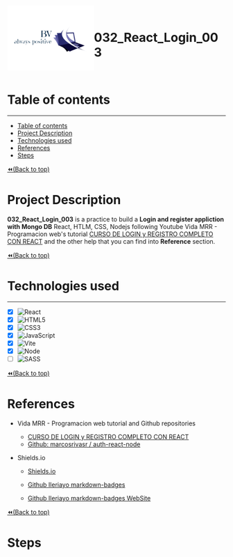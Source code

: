 <div>
	<div>
		<img src=https://raw.githubusercontent.com/Byron2016/00_forImages/main/images/Logo_01_00.png align=left alt=MyLogo width=200>
	</div>
	&nbsp;
	<div>
		<h1>032_React_Login_003</h1>
	</div>
</div>

&nbsp;

# Table of contents

---

- [Table of contents](#table-of-contents)
- [Project Description](#project-description)
- [Technologies used](#technologies-used)
- [References](#references)
- [Steps](#steps)

[⏪(Back to top)](#table-of-contents)

# Project Description

**032_React_Login_003** is a practice to build a **Login and register appliction with Mongo DB** React, HTLM, CSS, Nodejs following Youtube Vida MRR - Programacion web's tutorial [CURSO DE LOGIN y REGISTRO COMPLETO CON REACT](https://www.youtube.com/watch?v=q4ywr3eZmk0) and the other help that you can find into **Reference** section.

[⏪(Back to top)](#table-of-contents)
&nbsp;

# Technologies used

---

- [x] ![React](https://img.shields.io/badge/react-%2320232a.svg?style=for-the-badge&logo=react&logoColor=%2361DAFB)
- [x] ![HTML5](https://img.shields.io/badge/html5-%23E34F26.svg?style=for-the-badge&logo=html5&logoColor=white)
- [x] ![CSS3](https://img.shields.io/badge/css3-%231572B6.svg?style=for-the-badge&logo=css3&logoColor=white)
- [x] ![JavaScript](https://img.shields.io/badge/javascript-%23323330.svg?style=for-the-badge&logo=javascript&logoColor=%23F7DF1E)
- [x] ![Vite](https://img.shields.io/badge/vite-%23646CFF.svg?style=for-the-badge&logo=vite&logoColor=white)
- [x] ![Node](https://img.shields.io/badge/Node.js-43853D?style=for-the-badge&logo=node.js&logoColor=white)
- [ ] ![SASS](https://img.shields.io/badge/SASS-hotpink.svg?style=for-the-badge&logo=SASS&logoColor=white)

[⏪(Back to top)](#table-of-contents)

# References

- Vida MRR - Programacion web tutorial and Github repositories

  - [CURSO DE LOGIN y REGISTRO COMPLETO CON REACT](https://www.youtube.com/watch?v=q4ywr3eZmk0)
  - [ Github: marcosrivasr / auth-react-node](https://github.com/marcosrivasr/auth-react-node)

- Shields.io

  - [Shields.io](https://shields.io/)

  - [Github Ileriayo markdown-badges](https://github.com/Ileriayo/markdown-badges)

  - [Github Ileriayo markdown-badges WebSite](https://ileriayo.github.io/markdown-badges/)

[⏪(Back to top)](#table-of-contents)

# Steps
